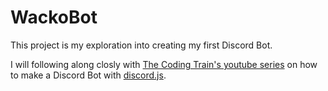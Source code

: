 # WackoBot

This project is my exploration into creating my first Discord Bot.

I will following along closly with [The Coding Train's youtube series](https://www.youtube.com/watch?v=7A-bnPlxj4k&list=PLRqwX-V7Uu6avBYxeBSwF48YhAnSn_sA4) on how to make a Discord Bot with [discord.js](https://discord.js.org/).
